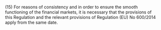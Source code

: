 (15) For reasons of consistency and in order to ensure the smooth functioning of the financial markets, it is necessary that the provisions of this Regulation and the relevant provisions of Regulation (EU) No 600/2014 apply from the same date.